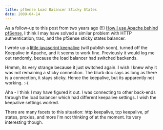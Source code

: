 ```yaml
---
title: pfSense Load Balancer Sticky States
date: 2009-04-14
---
```

As a follow-up to this post from two years ago (!!) <a href="http://www.docunext.com/2007/12/03/how-i-use-apache-behind-pfsense/">How I use Apache behind pfSense</a>, I think I may have solved a similar problem with HTTP authentication, trac, and the pfSense sticky states balancer.

I wrote up a <a href="http://www.docunext.com/2007/09/15/javascript-head-keepalive/">little javascript keepalive</a> (will publish soon), turned off the Keepalive in Apache, and it seems to work fine. Previously it would log me out randomly, because the load balancer had switched backends.

Hmmm, its very strange because it just switched again. I wish I knew why it was not remaining a sticky connection. The blurb doc says as long as there is a connection, it stays sticky. Hence the keepalive, but its apparently not working. :-(

Aha - I think I may have figured it out. I was connecting to other back-ends through the load balancer which had different keepalive settings. I wish the keepalive settings worked.

There are many facets to this situation: http keepalive, tcp keepalive, pf states, proxies, and more I'm not thinking of at the moment. Its very interesting though.

